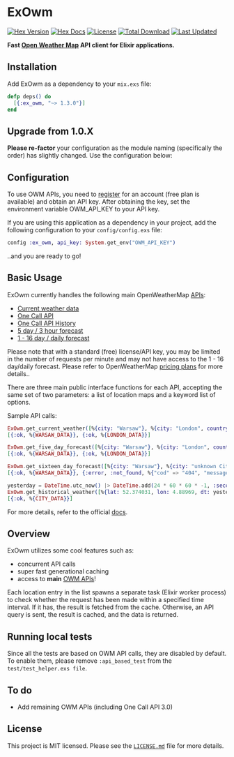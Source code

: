 # ExOwm

[![Hex Version](https://img.shields.io/hexpm/v/ex_owm.svg)](https://hex.pm/packages/ex_owm)
[![Hex Docs](https://img.shields.io/badge/docs-hexpm-blue.svg)](https://hexdocs.pm/ex_owm/)
[![License](https://img.shields.io/hexpm/l/ex_owm.svg)](https://github.com/kociamber/ex_owm/blob/master/LICENSE)
[![Total Download](https://img.shields.io/hexpm/dt/ex_owm.svg)](https://hex.pm/packages/ex_owm)
[![Last Updated](https://img.shields.io/github/last-commit/kociamber/ex_owm.svg)](https://github.com/kociamber/ex_owm/commits/master)

**Fast [Open Weather Map](http://openweathermap.org/technology) API client for Elixir applications.**

## Installation

Add ExOwm as a dependency to your `mix.exs` file:

```elixir
defp deps() do
  [{:ex_owm, "~> 1.3.0"}]
end
```

## Upgrade from 1.0.X

**Please re-factor** your configuration as the module naming (specifically the order) has slightly changed. Use the configuration below:

## Configuration

To use OWM APIs, you need to [register](https://home.openweathermap.org/users/sign_up) for an account (free plan is available) and obtain an API key. After obtaining the key, set the environment variable OWM_API_KEY to your API key.

If you are using this application as a dependency in your project, add the following configuration to your `config/config.exs` file:

```elixir
config :ex_owm, api_key: System.get_env("OWM_API_KEY")
```

..and you are ready to go!

## Basic Usage

ExOwm currently handles the following main OpenWeatherMap [APIs](http://openweathermap.org/api):

*   [Current weather data](http://openweathermap.org/current)
*   [One Call API](https://openweathermap.org/api/one-call-api)
*   [One Call API History](https://openweathermap.org/api/one-call-api#history)
*   [5 day / 3 hour forecast](http://openweathermap.org/forecast5)
*   [1 - 16 day / daily forecast](http://openweathermap.org/forecast16)

Please note that with a standard (free) license/API key, you may be limited in the number of requests per minute and may not have access to the 1 - 16 day/daily forecast. Please refer to OpenWeatherMap [pricing plans](http://openweathermap.org/price) for more details..

There are three main public interface functions for each API, accepting the same set of two parameters: a list of location maps and a keyword list of options.

Sample API calls:

```elixir
ExOwm.get_current_weather([%{city: "Warsaw"}, %{city: "London", country_code: "uk"}], units: :metric, lang: :pl)
[{:ok, %{WARSAW_DATA}}, {:ok, %{LONDON_DATA}}]

ExOwm.get_five_day_forecast([%{city: "Warsaw"}, %{city: "London", country_code: "uk"}], units: :metric, lang: :pl)
[{:ok, %{WARSAW_DATA}}, {:ok, %{LONDON_DATA}}]

ExOwm.get_sixteen_day_forecast([%{city: "Warsaw"}, %{city: "unknown City Name", country_code: "uk"}], units: :metric, lang: :pl, cnt: 16)
[{:ok, %{WARSAW_DATA}}, {:error, :not_found, %{"cod" => "404", "message" => "city not found"}}]

yesterday = DateTime.utc_now() |> DateTime.add(24 * 60 * 60 * -1, :second) |> DateTime.to_unix()
ExOwm.get_historical_weather([%{lat: 52.374031, lon: 4.88969, dt: yesterday}])
[{:ok, %{CITY_DATA}}]

```

For more details, refer to the official [docs](https://hexdocs.pm/ex_owm/readme.html).

## Overview

ExOwm utilizes some cool features such as:

*   concurrent API calls
*   super fast generational caching
*   access to **main** [OWM APIs](http://openweathermap.org/api)!

Each location entry in the list spawns a separate task (Elixir worker process) to check whether the request has been made within a specified time interval. If it has, the result is fetched from the cache. Otherwise, an API query is sent, the result is cached, and the data is returned.

## Running local tests

Since all the tests are based on OWM API calls, they are disabled by default. To enable them, please remove `:api_based_test` from the `test/test_helper.exs file`.

## To do

*   Add remaining OWM APIs (including One Call API 3.0)

## License

This project is MIT licensed. Please see the [`LICENSE.md`](https://github.com/Kociamber/ex_owm/blob/master/LICENSE.md) file for more details.

